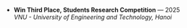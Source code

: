 
<!-- ## Honors and Awards -->

- **Win Third Place, Students Research Competition** — 2025  
  *VNU - University of Engineering and Technology, Hanoi*

